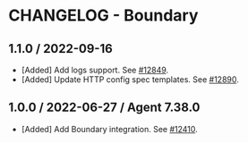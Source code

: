 # CHANGELOG - Boundary

## 1.1.0 / 2022-09-16

* [Added] Add logs support. See [#12849](https://github.com/DataDog/integrations-core/pull/12849).
* [Added] Update HTTP config spec templates. See [#12890](https://github.com/DataDog/integrations-core/pull/12890).

## 1.0.0 / 2022-06-27 / Agent 7.38.0

* [Added] Add Boundary integration. See [#12410](https://github.com/DataDog/integrations-core/pull/12410).

